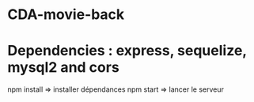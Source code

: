 # CDA-movie-back
# Dependencies : express, sequelize, mysql2 and cors
npm install => installer dépendances
npm start => lancer le serveur
